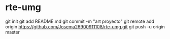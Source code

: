 rte-umg
=======
git init
git add README.md
git commit -m "art proyecto"
git remote add origin https://github.com/Josema26900911108/rte-umg.git
git push -u origin master

